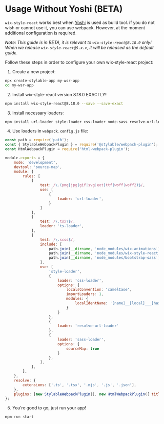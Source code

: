 # Usage Without Yoshi (BETA)

`wix-style-react` works best when [Yoshi](https://github.com/wix/yoshi) is used as build tool.
if you do not wish or cannot use it, you can use webpack. However, at the moment additional configuration is required.

_Note: This guide is in BETA, it is relevant to `wix-style-react@8.18.0` only! When we release `wix-style-react@9.x.x`, it will be released as the default guide._

Follow these steps in order to configure your own wix-style-react project:

1. Create a new project:
```bash
npx create-stylable-app my-wsr-app
cd my-wsr-app
```

2. Install wix-style-react version 8.18.0 EXACTLY!
```bash
npm install wix-style-react@8.18.0 --save --save-exact
```

3. Install necessary loaders:
```bash
npm install url-loader style-loader css-loader node-sass resolve-url-loader sass-loader --save-dev
```

4. Use loaders in `webpack.config.js` file:
```js
const path = require('path');
const { StylableWebpackPlugin } = require('@stylable/webpack-plugin');
const HtmlWebpackPlugin = require('html-webpack-plugin');

module.exports = {
    mode: 'development',
    devtool: 'source-map',
    module: {
        rules: [
            {
                test: /\.(png|jpg|gif|svg|eot|ttf|woff|woff2)$/,
                use: [
                    {
                        loader: 'url-loader',
                    }
                ]
            },
            {
                test: /\.tsx?$/,
                loader: 'ts-loader',
            },
            {
                test: /\.scss$/,
                include: [
                    path.join(__dirname, 'node_modules/wix-animations'),
                    path.join(__dirname, 'node_modules/wix-style-react'),
                    path.join(__dirname, 'node_modules/bootstrap-sass')
                ],
                use: [
                    'style-loader',
                    {
                        loader: 'css-loader',
                        options: {
                            localsConvention: 'camelCase',
                            importLoaders: 1,
                            modules: {
                                localIdentName: '[name]__[local]___[hash:base64:5]'
                            }
                        }
                    },
                    {
                        loader: 'resolve-url-loader'
                    },
                    {
                        loader: 'sass-loader',
                        options: {
                            sourceMap: true
                        }
                    },
                ],
            },
        ],
    },
    resolve: {
        extensions: ['.ts', '.tsx', '.mjs', '.js', '.json'],
    },
    plugins: [new StylableWebpackPlugin(), new HtmlWebpackPlugin({ title: 'Stylable App' })],
};
```

5. You're good to go, just run your app!
```bash
npm run start
```
